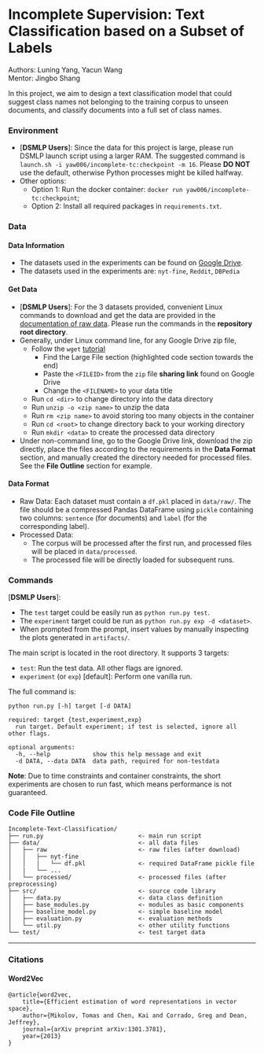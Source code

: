 # Incomplete Supervision: Text Classification based on a Subset of Labels
Authors: Luning Yang, Yacun Wang<br>
Mentor: Jingbo Shang

In this project, we aim to design a text classification model that could suggest class names not belonging to the training corpus to unseen documents, and classify documents into a full set of class names.

### Environment

- [**DSMLP Users**]: Since the data for this project is large, please run DSMLP launch script using a larger RAM. The suggested command is `launch.sh -i yaw006/incomplete-tc:checkpoint -m 16`. Please **DO NOT** use the default, otherwise Python processes might be killed halfway.
- Other options:
  - Option 1: Run the docker container: `docker run yaw006/incomplete-tc:checkpoint`;
  - Option 2: Install all required packages in `requirements.txt`.

### Data
#### Data Information
- The datasets used in the experiments can be found on [Google Drive](https://drive.google.com/drive/folders/1kf3AXpKbwbZuQhcVSiaMzCiaSrWTdO7i?usp=sharing).
- The datasets used in the experiments are: `nyt-fine`, `Reddit`, `DBPedia`

#### Get Data
- [**DSMLP Users**]: For the 3 datasets provided, convenient Linux commands to download and get the data are provided in the [documentation of raw data](data/raw/). Please run the commands in the **repository root directory**.
- Generally, under Linux command line, for any Google Drive zip file, 
  - Follow the `wget` [tutorial](https://medium.com/@acpanjan/download-google-drive-files-using-wget-3c2c025a8b99)
    - Find the Large File section (highlighted code section towards the end)
    - Paste the `<FILEID>` from the `zip` file **sharing link** found on Google Drive
    - Change the `<FILENAME>` to your data title
  - Run `cd <dir>` to change directory into the data directory
  - Run `unzip -o <zip name>` to unzip the data
  - Run `rm <zip name>` to avoid storing too many objects in the container
  - Run `cd <root>` to change directory back to your working directory
  - Run `mkdir <data>` to create the processed data directory
- Under non-command line, go to the Google Drive link, download the zip directly, place the files according to the requirements in the **Data Format** section, and manually created the directory needed for processed files. See the **File Outline** section for example.

#### Data Format
- Raw Data: Each dataset must contain a `df.pkl` placed in `data/raw/`. The file should be a compressed Pandas DataFrame using `pickle` containing two columns: `sentence` (for documents) and `label` (for the corresponding label).
- Processed Data: 
  - The corpus will be processed after the first run, and processed files will be placed in `data/processed`.
  - The processed file will be directly loaded for subsequent runs.

### Commands
[**DSMLP Users**]: 
- The `test` target could be easily run as `python run.py test`.
- The `experiment` target could be run as `python run.py exp -d <dataset>`.
- When prompted from the prompt, insert values by manually inspecting the plots generated in `artifacts/`.

The main script is located in the root directory. It supports 3 targets:
- `test`: Run the test data. All other flags are ignored.
- `experiment` (or `exp`) [default]: Perform one vanilla run.

The full command is:
```
python run.py [-h] target [-d DATA]

required: target {test,experiment,exp}
  run target. Default experiment; if test is selected, ignore all other flags.

optional arguments:
  -h, --help            show this help message and exit
  -d DATA, --data DATA  data path, required for non-testdata
```
**Note**: Due to time constraints and container constraints, the short experiments are chosen to run fast, which means performance is not guaranteed.


### Code File Outline
```
Incomplete-Text-Classification/
├── run.py                           <- main run script
├── data/                            <- all data files
│   ├── raw                          <- raw files (after download)
│   │   ├── nyt-fine
│   │   |   └── df.pkl               <- required DataFrame pickle file
│   |   └── ...
│   └── processed/                   <- processed files (after preprocessing)
├── src/                             <- source code library
│   ├── data.py                      <- data class definition
│   ├── base_modules.py              <- modules as basic components
│   ├── baseline_model.py            <- simple baseline model
│   ├── evaluation.py                <- evaluation methods
│   └── util.py                      <- other utility functions
└── test/                            <- test target data
```

---
### Citations

#### Word2Vec
```
@article{word2vec,
    title={Efficient estimation of word representations in vector space},
    author={Mikolov, Tomas and Chen, Kai and Corrado, Greg and Dean, Jeffrey},
    journal={arXiv preprint arXiv:1301.3781},
    year={2013}
}
```

